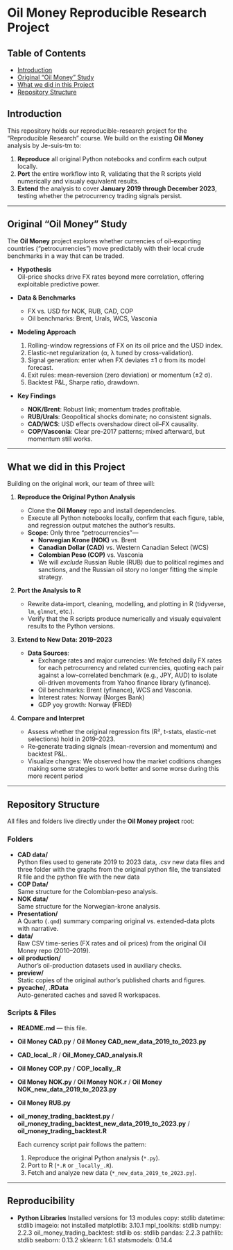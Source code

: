 # Oil Money Reproducible Research Project

## Table of Contents

- [Introduction](#introduction)
- [Original “Oil Money” Study](#original-oil-money-study)
- [What we did in this Project](#what-we-did-in-this-project)
- [Repository Structure](#repository-structure)

## Introduction  
This repository holds our reproducible-research project for the “Reproducible Research” course. We build on the existing **Oil Money** analysis by Je-suis-tm to:

1. **Reproduce** all original Python notebooks and confirm each output locally.  
2. **Port** the entire workflow into R, validating that the R scripts yield numerically and visualy equivalent results.  
3. **Extend** the analysis to cover **January 2019 through December 2023**, testing whether the petrocurrency trading signals persist.

---

## Original “Oil Money” Study  

The **Oil Money** project explores whether currencies of oil-exporting countries (“petrocurrencies”) move predictably with their local crude benchmarks in a way that can be traded.  

- **Hypothesis**  
  Oil-price shocks drive FX rates beyond mere correlation, offering exploitable predictive power.  

- **Data & Benchmarks**  
  - FX vs. USD for NOK, RUB, CAD, COP  
  - Oil benchmarks: Brent, Urals, WCS, Vasconia  

- **Modeling Approach**  
  1. Rolling-window regressions of FX on its oil price and the USD index.  
  2. Elastic-net regularization (α, λ tuned by cross-validation).  
  3. Signal generation: enter when FX deviates ±1 σ from its model forecast.  
  4. Exit rules: mean-reversion (zero deviation) or momentum (±2 σ).  
  5. Backtest P&L, Sharpe ratio, drawdown.  

- **Key Findings**  
  - **NOK/Brent**: Robust link; momentum trades profitable.  
  - **RUB/Urals**: Geopolitical shocks dominate; no consistent signals.  
  - **CAD/WCS**: USD effects overshadow direct oil–FX causality.  
  - **COP/Vasconia**: Clear pre-2017 patterns; mixed afterward, but momentum still works.  

---

## What we did in this Project  
Building on the original work, our team of three will:

1. **Reproduce the Original Python Analysis**  
   - Clone the **Oil Money** repo and install dependencies.  
   - Execute all Python notebooks locally, confirm that each figure, table, and regression output matches the author’s results.
   - **Scope**: Only three “petrocurrencies”—  
     - **Norwegian Krone (NOK)** vs. Brent  
     - **Canadian Dollar (CAD)** vs. Western Canadian Select (WCS)  
     - **Colombian Peso (COP)** vs. Vasconia  
  	 - We will _exclude_ Russian Ruble (RUB) due to political regimes and sanctions, and the Russian oil story no longer fitting the simple strategy.  

2. **Port the Analysis to R**  
   - Rewrite data‐import, cleaning, modelling, and plotting in R (tidyverse, `lm`, `glmnet`, etc.).  
   - Verify that the R scripts produce numerically and visualy equivalent results to the Python versions.

3. **Extend to New Data: 2019–2023**  
   - **Data Sources**:  
     - Exchange rates and major currencies: We fetched daily FX rates for each petrocurrency and related currencies, quoting each pair against a low-correlated benchmark (e.g., JPY, AUD) to isolate oil-driven movements from Yahoo finance library (yfinance).  
     - Oil benchmarks: Brent (yfinance), WCS and Vasconia.
	 - Interest rates: Norway (Norges Bank)
	 - GDP yoy growth: Norway (FRED) 

4. **Compare and Interpret**  
   - Assess whether the original regression fits (R², t-stats, elastic-net selections) hold in 2019–2023.  
   - Re‐generate trading signals (mean-reversion and momentum) and backtest P&L.  
   - Visualize changes: We observed how the market coditions changes making some strategies to work better and some worse during this more recent period


---

## Repository Structure

All files and folders live directly under the **Oil Money project** root:

### Folders  
- **CAD data/**  
  Python files used to generate 2019 to 2023 data, .csv new data files and three folder with the graphs from the original python file, the translated R file and the python file with the new data 
- **COP Data/**  
  Same structure for the Colombian-peso analysis.  
- **NOK data/**  
  Same structure for the Norwegian-krone analysis.  
- **Presentation/**  
  A Quarto (`.qmd`) summary comparing original vs. extended-data plots with narrative.  
- **data/**  
  Raw CSV time-series (FX rates and oil prices) from the original Oil Money repo (2010–2019).  
- **oil production/**  
  Author’s oil-production datasets used in auxiliary checks.  
- **preview/**  
  Static copies of the original author’s published charts and figures.  
- **__pycache__/**, **.RData**  
  Auto-generated caches and saved R workspaces. 
### Scripts & Files  
- **README.md** — this file.  
- **Oil Money CAD.py** / **Oil Money CAD_new_data_2019_to_2023.py**  
- **CAD_local_.R** / **Oil_Money_CAD_analysis.R**  
- **Oil Money COP.py** / **COP_locally_.R**  
- **Oil Money NOK.py** / **Oil Money NOK.r** / **Oil Money NOK_new_data_2019_to_2023.py**  
- **Oil Money RUB.py**  
- **oil_money_trading_backtest.py** / **oil_money_trading_backtest_new_data_2019_to_2023.py** / **oil_money_trading_backtest.R**  

  Each currency script pair follows the pattern:  
  1. Reproduce the original Python analysis (`*.py`).  
  2. Port to R (`*.R` or `_locally_.R`).  
  3. Fetch and analyze new data (`*_new_data_2019_to_2023.py`).

---

## Reproducibility

- **Python Libraries**
  Installed versions for 13 modules
      copy: stdlib
      datetime: stdlib
      imageio: not installed
      matplotlib: 3.10.1
      mpl_toolkits: stdlib
      numpy: 2.2.3
      oil_money_trading_backtest: stdlib
      os: stdlib
      pandas: 2.2.3
      pathlib: stdlib
      seaborn: 0.13.2
      sklearn: 1.6.1
      statsmodels: 0.14.4
